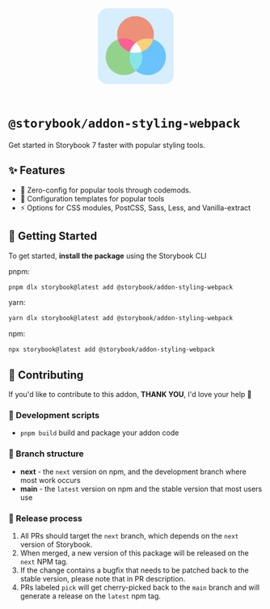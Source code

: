 <div style="margin: 0 auto; text-align: center; padding-bottom: 20px;">
  <img src="https://raw.githubusercontent.com/storybookjs/addon-styling-webpack/3b88daa822e57b7e691cd0b77d70ac5582410f8a/.github/media/styling.svg" alt="addon-styling-webpack Logo" width="150" height="150" align="center">
</div>

# `@storybook/addon-styling-webpack`

Get started in Storybook 7 faster with popular styling tools.

## ✨ Features

- 🤖 Zero-config for popular tools through codemods.
- 🧩 Configuration templates for popular tools
- ⚡️ Options for CSS modules, PostCSS, Sass, Less, and Vanilla-extract

## 🏁 Getting Started

To get started, **install the package** using the Storybook CLI

pnpm:

```zsh
pnpm dlx storybook@latest add @storybook/addon-styling-webpack
```

yarn:

```zsh
yarn dlx storybook@latest add @storybook/addon-styling-webpack
```

npm:

```zsh
npx storybook@latest add @storybook/addon-styling-webpack
```

## 🤝 Contributing

If you'd like to contribute to this addon, **THANK YOU**, I'd love your help 🙏

### 📝 Development scripts

- `pnpm build` build and package your addon code

### 🌲 Branch structure

- **next** - the `next` version on npm, and the development branch where most work occurs
- **main** - the `latest` version on npm and the stable version that most users use

### 🚀 Release process

1. All PRs should target the `next` branch, which depends on the `next` version of Storybook.
2. When merged, a new version of this package will be released on the `next` NPM tag.
3. If the change contains a bugfix that needs to be patched back to the stable version, please note that in PR description.
4. PRs labeled `pick` will get cherry-picked back to the `main` branch and will generate a release on the `latest` npm tag.
